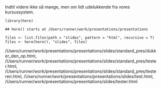 Indtil videre ikke så mange, men om lidt udelukkende fra vores
kursussystem.

    library(here)

    ## here() starts at /Users/runner/work/presentations/presentations

    files <- list.files(path = "slides", pattern = "html", recursive = T)
    files <- here(here(), "slides", files)

/Users/runner/work/presentations/presentations/slides/standard\_pres/dukker\_den\_op.html,
/Users/runner/work/presentations/presentations/slides/standard\_pres/tester.html,
/Users/runner/work/presentations/presentations/slides/standard\_pres/testeren.html,
/Users/runner/work/presentations/presentations/slides/test.html,
/Users/runner/work/presentations/presentations/slides/tester.html
